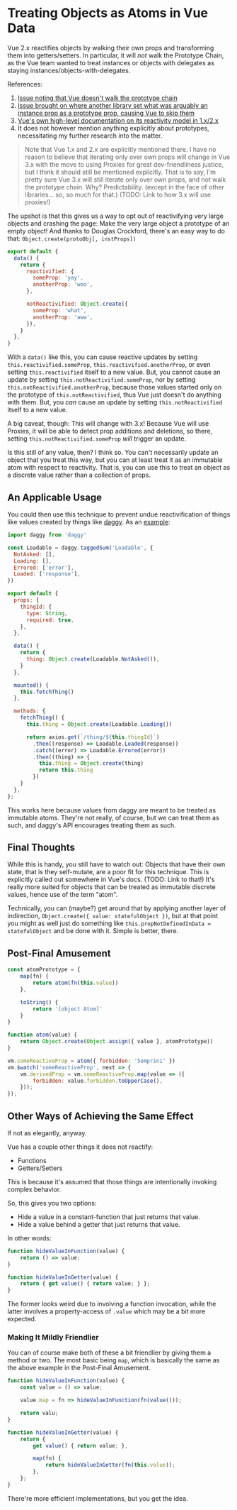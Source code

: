 Treating Objects as Atoms in Vue Data
=====================================

Vue 2.x reactifies objects by walking their own props and transforming them into getters/setters.  In particular, it will _not_ walk the Prototype Chain, as the Vue team wanted to treat instances or objects with delegates as staying instances/objects-with-delegates.

References:
1. [Issue noting that Vue doesn't walk the prototype chain](https://github.com/vuejs/vue/issues/1024)
2. [Issue brought on where another library set what was arguably an instance prop as a prototype prop, causing Vue to skip them](https://github.com/vuejs/vue/issues/7087)
3. [Vue's own high-level documentation on its reactivity model in 1.x/2.x](https://vuejs.org/v2/guide/reactivity.html)
  1. It does not however mention anything explicitly about prototypes, necessitating my further research into the matter.

> Note that Vue 1.x and 2.x are explicitly mentioned there.  I have no reason to believe that iterating only over own props will change in Vue 3.x with the move to using Proxies for great dev-friendliness justice, but I think it should still be mentioned explicitly.  That is to say, I'm pretty sure Vue 3.x will still iterate only over own props, and not walk the prototype chain.  Why?  Predictability. (except in the face of other libraries... so, so much for that.)  (TODO: Link to how 3.x will use proxies!)

The upshot is that this gives us a way to opt out of reactivifying very large objects and crashing the page: Make the very large object a prototype of an empty object!  And thanks to Douglas Crockford, there's an easy way to do that: `Object.create(protoObj[, instProps])`

```js
export default {
  data() {
    return {
      reactivified: {
        someProp: 'yay',
        anotherProp: 'woo',
      },

      notReactivified: Object.create({
        someProp: 'what',
        anotherProp: 'aww',
      }),
    }
  },
}
```

With a `data()` like this, you can cause reactive updates by setting `this.reactivified.someProp`, `this.reactivified.anotherProp`, or even setting `this.reactivified` itself to a new value.  But, you cannot cause an update by setting `this.notReactivified.someProp`, nor by setting `this.notReactivified.anotherProp`, because those values started only on the prototype of `this.notReactivified`, thus Vue just doesn't do anything with them.  But, you _can_ cause an update by setting `this.notReactivified` itself to a new value.

A big caveat, though: This will change with 3.x!  Because Vue will use Proxies, it will be able to detect prop additions and deletions, so there, setting `this.notReactivified.someProp` _will_ trigger an update.

Is this still of any value, then?  I think so.  You can't necessarily update an object that you treat this way, but you can at least treat it as an immutable atom with respect to reactivity.  That is, you can use this to treat an object as a discrete value rather than a collection of props.



## An Applicable Usage

You could then use this technique to prevent undue reactivification of things like values created by things like [daggy](https://github.com/fantasyland/daggy).  As an [example](https://medium.com/javascript-inside/slaying-a-ui-antipattern-in-react-64a3b98242c):

```js
import daggy from 'daggy'

const Loadable = daggy.taggedSum('Loadable', {
  NotAsked: [],
  Loading: [],
  Errored: ['error'],
  Loaded: ['response'],
})

export default {
  props: {
    thingId: {
      type: String,
      required: true,
    },
  },

  data() {
    return {
      thing: Object.create(Loadable.NotAsked()),
    }
  },

  mounted() {
    this.fetchThing()
  },

  methods: {
    fetchThing() {
      this.thing = Object.create(Loadable.Loading())

      return axios.get(`/thing/${this.thingId}`)
        .then((response) => Loadable.Loaded(response))
        .catch((error) => Loadable.Errored(error))
        .then((thing) => {
          this.thing = Object.create(thing)
          return this.thing
        })
    }
  },
};
```

This works here because values from daggy are meant to be treated as immutable atoms.  They're not really, of course, but we can treat them as such, and daggy's API encourages treating them as such.



## Final Thoughts

While this is handy, you still have to watch out: Objects that have their own state, that is they self-mutate, are a poor fit for this technique.  This is explicitly called out somewhere in Vue's docs.  (TODO: Link to that!)  It's really more suited for objects that can be treated as immutable discrete values, hence use of the term "atom".

Technically, you can (maybe?) get around that by applying another layer of indirection, `Object.create({ value: statefulObject })`, but at that point you might as well just do something like `this.propNotDefinedInData = statefulObject` and be done with it.  Simple is better, there.



## Post-Final Amusement

```js
const atomPrototype = {
    map(fn) {
        return atom(fn(this.value))
    },

    toString() {
        return '[object Atom]'
    }
}

function atom(value) {
    return Object.create(Object.assign({ value }, atomPrototype))
}

vm.someReactiveProp = atom({ forbidden: 'Semprini' })
vm.$watch('someReactiveProp', next => {
    vm.derivedProp = vm.someReactiveProp.map(value => ({
        forbidden: value.forbidden.toUpperCase(),
    }));
});
```



## Other Ways of Achieving the Same Effect

If not as elegantly, anyway.

Vue has a couple other things it does not reactify:

- Functions
- Getters/Setters

This is because it's assumed that those things are intentionally invoking complex behavior.

So, this gives you two options:

- Hide a value in a constant-function that just returns that value.
- Hide a value behind a getter that just returns that value.

In other words:

```js
function hideValueInFunction(value) {
    return () => value;
}

function hideValueInGetter(value) {
    return { get value() { return value; } };
}
```

The former looks weird due to involving a function invocation, while the latter involves a property-access of `.value` which may be a bit more expected.


### Making It Mildly Friendlier

You can of course make both of these a bit friendlier by giving them a method or two.  The most basic being `map`, which is basically the same as the above example in the Post-Final Amusement.

```js
function hideValueInFunction(value) {
    const value = () => value;

    value.map = fn => hideValueInFunction(fn(value()));

    return valu;
}

function hideValueInGetter(value) {
    return {
        get value() { return value; },

        map(fn) {
            return hideValueInGetter(fn(this.value));
        },
    };
}
```

There're more efficient implementations, but you get the idea.
